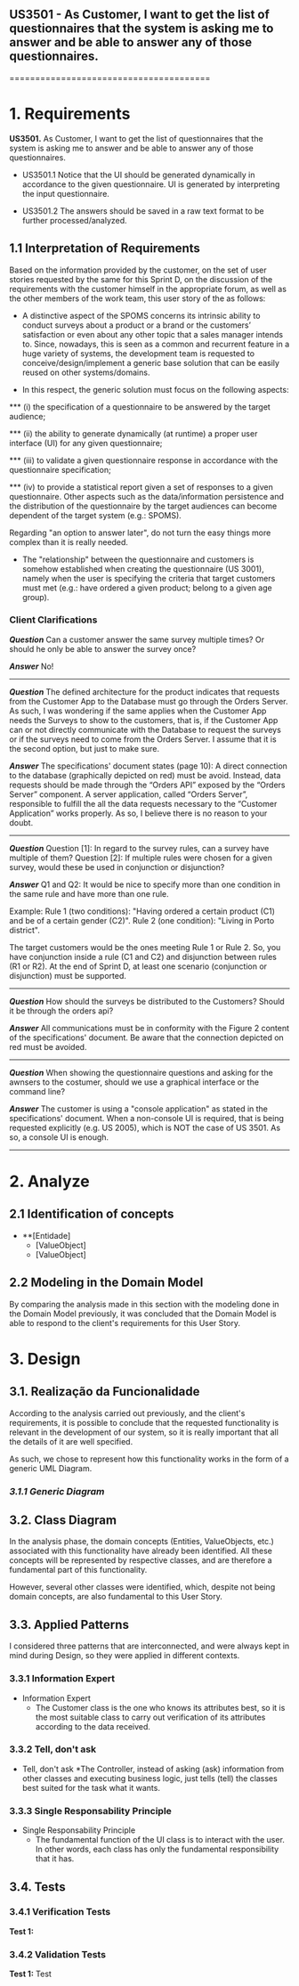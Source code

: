 ## US3501 - As Customer, I want to get the list of questionnaires that the system is asking me to answer and be able to answer any of those questionnaires.
=======================================

# 1. Requirements

**US3501.** As Customer, I want to get the list of questionnaires that the system is
asking me to answer and be able to answer any of those questionnaires.

* US3501.1 Notice that the UI should be generated dynamically in accordance to the
given questionnaire. UI is generated by interpreting the input questionnaire.

* US3501.2 The answers should be saved in a raw text format to be further 
processed/analyzed.


## 1.1 Interpretation of Requirements


Based on the information provided by the customer, on the set of user stories requested
by the same for this Sprint D, on the discussion of the requirements with the
customer himself in the appropriate forum, as well as the other members of the 
work team, this user story of the as follows:


* A distinctive aspect of the SPOMS concerns its intrinsic ability to conduct surveys about a product or
  a brand or the customers’ satisfaction or even about any other topic that a sales manager intends to.
  Since, nowadays, this is seen as a common and recurrent feature in a huge variety of systems, the
  development team is requested to conceive/design/implement a generic base solution that can be
  easily reused on other systems/domains. 

* In this respect, the generic solution must focus on the following aspects: 

*** (i) the specification of a questionnaire to be answered by the target audience; 

*** (ii) the ability to generate dynamically (at runtime) a proper user interface (UI) for any given
  questionnaire; 

*** (iii) to validate a given questionnaire response in accordance with the questionnaire
  specification;

*** (iv) to provide a statistical report given a set of responses to a given questionnaire.
  Other aspects such as the data/information persistence and the distribution of the questionnaire by
  the target audiences can become dependent of the target system (e.g.: SPOMS).

Regarding "an option to answer later", do not turn the easy things more complex than it is really needed.
  

* The "relationship" between the questionnaire and customers is somehow established
  when creating the questionnaire (US 3001), namely when the user is specifying the criteria that
  target customers must met (e.g.: have ordered a given product; belong to a given age group).



### Client Clarifications

***Question*** Can a customer answer the same survey multiple times?
Or should he only be able to answer the survey once?

***Answer*** No!

---------------------------------------------------------------

***Question*** The defined architecture for the product indicates that requests from the 
Customer App to the Database must go through the Orders Server. As such, I was wondering 
if the same applies when the Customer App needs the Surveys to show to the customers,
that is, if the Customer App can or not directly communicate with the Database to request
the surveys or if the surveys need to come from the Orders Server. I assume that it is the
second option, but just to make sure.

***Answer*** The specifications' document states (page 10):
A direct connection to the database (graphically depicted on red) must be avoid.
Instead, data requests should be made through the “Orders API” exposed by the “Orders Server” component.
A server application, called “Orders Server”, responsible to fulfill the all 
the data requests necessary to the “Customer Application” works properly.
As so, I believe there is no reason to your doubt.

---------------------------------------------------------------

***Question*** Question [1]: In regard to the survey rules, can a survey have multiple of them?
Question [2]: If multiple rules were chosen for a given survey, would these be used in 
conjunction or disjunction?

***Answer*** Q1 and Q2: It would be nice to specify more than one condition in
the same rule and have more than one rule.

Example:
  Rule 1 (two conditions): "Having ordered a certain product (C1) and be of a certain gender (C2)".
  Rule 2 (one condition): "Living in Porto district".

The target customers would be the ones meeting Rule 1 or Rule 2.
So, you have conjunction inside a rule (C1 and C2) and disjunction between rules (R1 or R2).
At the end of Sprint D, at least one scenario (conjunction or disjunction) must be supported.

---------------------------------------------------------------

***Question*** How should the surveys be distributed to the Customers?
Should it be through the orders api?

***Answer*** All communications must be in conformity with the Figure 2 
content of the specifications' document.
Be aware that the connection depicted on red must be avoided.

---------------------------------------------------------------

***Question*** When showing the questionnaire questions and asking for the awnsers
to the costumer, should we use a graphical interface or the command line?

***Answer*** The customer is using a "console application" as stated in the specifications' document.
When a non-console UI is required, that is being requested explicitly (e.g. US 2005), 
which is NOT the case of US 3501. As so, a console UI is enough.

---------------------------------------------------------------


# 2. Analyze

## 2.1 Identification of concepts

* **[Entidade] 
   * [ValueObject] 
   * [ValueObject] 


## 2.2 Modeling in the Domain Model

By comparing the analysis made in this section with the modeling done in the 
Domain Model previously, it was concluded that the Domain Model is able to
respond to the client's requirements for this User Story.



# 3. Design


## 3.1. Realização da Funcionalidade

According to the analysis carried out previously, and the client's requirements,
it is possible to conclude that the requested functionality is relevant in the
development of our system, so it is really important that all the details of it
are well specified.

As such, we chose to represent how this functionality works in the form of a
generic UML Diagram.

### _3.1.1 Generic Diagram_




## 3.2. Class Diagram

In the analysis phase, the domain concepts (Entities, ValueObjects, etc.) associated
with this functionality have already been identified. All these concepts will
be represented by respective classes, and are therefore a fundamental part 
of this functionality.

However, several other classes were identified, which, despite not being domain 
concepts, are also fundamental to this User Story.







## 3.3. Applied Patterns

I considered three patterns that are interconnected, and were always kept in mind during Design, so they were applied in different contexts.

### 3.3.1 Information Expert

* Information Expert
   * The Customer class is the one who knows its attributes best, so it is the most suitable class to carry out verification of its attributes according to the data received.
  
### 3.3.2 Tell, don't ask

* Tell, don't ask
   *The Controller, instead of asking (ask) information from other classes and executing business logic, just tells (tell) the classes best suited for the task what it wants.

### 3.3.3 Single Responsability Principle

* Single Responsability Principle
   * The fundamental function of the UI class is to interact with the user. In other words, each class has only the fundamental responsibility that it has.







## 3.4. Tests

### 3.4.1 Verification Tests

**Test 1:** 

### 3.4.2 Validation Tests

**Test 1:** Test
